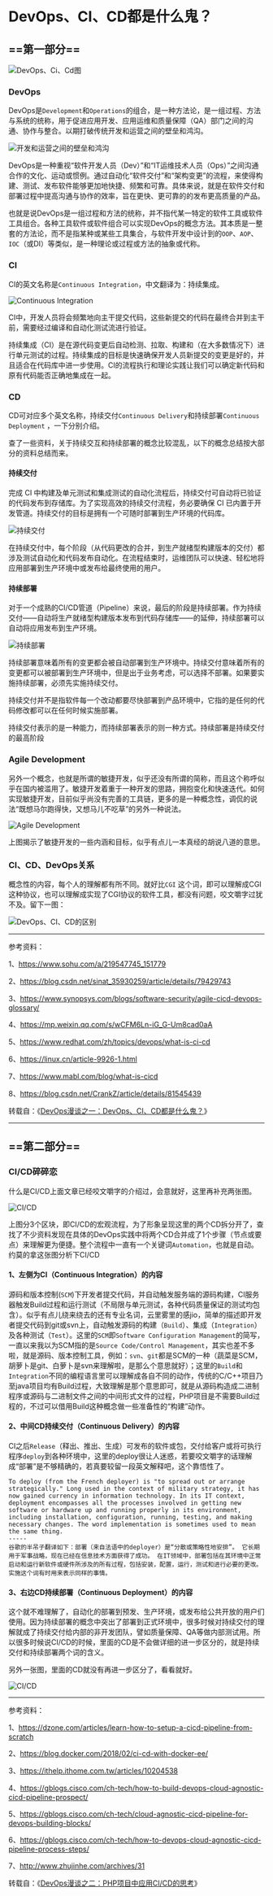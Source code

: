 # DevOps、CI、CD都是什么鬼？

## ==第一部分==

![DevOps、Ci、Cd图](./20190122160637.jpg)

### DevOps

DevOps是`Development`和`Operations`的组合，是一种方法论，是一组过程、方法与系统的统称，用于促进应用开发、应用运维和质量保障（QA）部门之间的沟通、协作与整合。以期打破传统开发和运营之间的壁垒和鸿沟。

![开发和运营之间的壁垒和鸿沟](./20190122165858.png)

DevOps是一种重视“软件开发人员（Dev）”和“IT运维技术人员（Ops）”之间沟通合作的文化、运动或惯例。通过自动化“软件交付”和“架构变更”的流程，来使得构建、测试、发布软件能够更加地快捷、频繁和可靠。具体来说，就是在软件交付和部署过程中提高沟通与协作的效率，旨在更快、更可靠的的发布更高质量的产品。

也就是说DevOps是一组过程和方法的统称，并不指代某一特定的软件工具或软件工具组合。各种工具软件或软件组合可以实现DevOps的概念方法。其本质是一整套的方法论，而不是指某种或某些工具集合，与软件开发中设计到的`OOP`、`AOP`、`IOC`（或DI）等类似，是一种理论或过程或方法的抽象或代称。

### CI

CI的英文名称是`Continuous Integration`，中文翻译为：持续集成。

![Continuous Integration](./20190122165932.png)

CI中，开发人员将会频繁地向主干提交代码，这些新提交的代码在最终合并到主干前，需要经过编译和自动化测试流进行验证。

持续集成（CI）是在源代码变更后自动检测、拉取、构建和（在大多数情况下）进行单元测试的过程。持续集成的目标是快速确保开发人员新提交的变更是好的，并且适合在代码库中进一步使用。CI的流程执行和理论实践让我们可以确定新代码和原有代码能否正确地集成在一起。

### CD

CD可对应多个英文名称，持续交付`Continuous Delivery`和持续部署`Continuous Deployment` ，一下分别介绍。

查了一些资料，关于持续交互和持续部署的概念比较混乱，以下的概念总结按大部分的资料总结而来。

#### 持续交付

完成 CI 中构建及单元测试和集成测试的自动化流程后，持续交付可自动将已验证的代码发布到存储库。为了实现高效的持续交付流程，务必要确保 CI 已内置于开发管道。持续交付的目标是拥有一个可随时部署到生产环境的代码库。

![持续交付](./20190122170128.png)

在持续交付中，每个阶段（从代码更改的合并，到生产就绪型构建版本的交付）都涉及测试自动化和代码发布自动化。在流程结束时，运维团队可以快速、轻松地将应用部署到生产环境中或发布给最终使用的用户。

#### 持续部署

对于一个成熟的CI/CD管道（Pipeline）来说，最后的阶段是持续部署。作为持续交付——自动将生产就绪型构建版本发布到代码存储库——的延伸，持续部署可以自动将应用发布到生产环境。

![持续部署](./20190122170247.png)

持续部署意味着所有的变更都会被自动部署到生产环境中。持续交付意味着所有的变更都可以被部署到生产环境中，但是出于业务考虑，可以选择不部署。如果要实施持续部署，必须先实施持续交付。

持续交付并不是指软件每一个改动都要尽快部署到产品环境中，它指的是任何的代码修改都可以在任何时候实施部署。

持续交付表示的是一种能力，而持续部署表示的则一种方式。持续部署是持续交付的最高阶段

### Agile Development

另外一个概念，也就是所谓的敏捷开发，似乎还没有所谓的简称，而且这个称呼似乎在国内被滥用了。敏捷开发着重于一种开发的思路，拥抱变化和快速迭代。如何实现敏捷开发，目前似乎尚没有完善的工具链，更多的是一种概念性，调侃的说法“既想马尔跑得快，又想马儿不吃草”的另外一种说法。

![Agile Development](./20190122170723.png)

上图揭示了敏捷开发的一些内涵和目标，似乎有点儿一本真经的胡说八道的意思。

### CI、CD、DevOps关系

概念性的内容，每个人的理解都有所不同。就好比`CGI` 这个词，即可以理解成CGI这种协议，也可以理解成实现了CGI协议的软件工具，都没有问题，咬文嚼字过犹不及。留下一图：

![DevOps、CI、CD的区别](./20190122160600.png)

---

参考资料：

1、https://www.sohu.com/a/219547745_151779

2、https://blog.csdn.net/sinat_35930259/article/details/79429743

3、https://www.synopsys.com/blogs/software-security/agile-cicd-devops-glossary/

4、https://mp.weixin.qq.com/s/wCFM6Ln-iG_G-Um8cad0aA

5、https://www.redhat.com/zh/topics/devops/what-is-ci-cd

6、https://linux.cn/article-9926-1.html

7、https://www.mabl.com/blog/what-is-cicd

8、https://blog.csdn.net/CrankZ/article/details/81545439

转载自：《[DevOps漫谈之一：DevOps、CI、CD都是什么鬼？](https://blog.jjonline.cn/linux/238.html)》

---

## ==第二部分==

### CI/CD碎碎恋

什么是CI/CD上面文章已经咬文嚼字的介绍过，会意就好，这里再补充两张图。

![CI/CD](./20190131164953.png)

上图分3个区块，即CI/CD的宏观流程，为了形象呈现这里的两个CD拆分开了，查找了不少资料发现在具体的DevOps实践中将两个CD合并成了1个步骤（节点或要点）来理解更为便捷。整个流程中一直有一个关键词`Automation`，也就是自动。约莫的拿这张图分析下CI/CD

#### 1、左侧为CI（Continuous Integration）的内容

源码和版本控制(`SCM`)下开发者提交代码，并自动触发服务端的源码构建，CI服务器触发Build过程和运行测试（不局限与单元测试，各种代码质量保证的测试均包含）。似乎有点儿绕来绕去的还有专业名词，云里雾里的感jio，简单的描述即开发者提交代码到git或svn上，自动触发源码的构建（`Build`）、集成（`Integration`）及各种测试（`Test`）。这里的`SCM`即`Software Configuration Management`的简写，一直以来我以为SCM指的是`Source Code/Control Management`，其实也差不多啦，就是源码、版本控制工具，例如：`svn`、`git`都是SCM的一种（蔬菜是SCM，胡萝卜是git、白萝卜是svn来理解啦，是那么个意思就好）；这里的`Build`和`Integration`不同的编程语言里可以理解成各自不同的动作，传统的C/C++项目乃至java项目均有Build过程，大致理解是那个意思即可，就是从源码构造成二进制程序或源码与二进制文件之间的中间形式文件的过程，PHP项目是不需要Build过程的，不过可以借用Build这种概念做一些准备性的“构建”动作。

#### 2、中间CD持续交付（Continuous Delivery）的内容

CI之后`Release`（释出、推出、生成）可发布的软件或包，交付给客户或将可执行程序`deploy`到各种环境中，这里的deploy很让人迷惑，若要咬文嚼字的话理解成“部署”是不够精确的，若真要较留一段英文解释吧，这个靠悟性了。

```
To deploy (from the French deployer) is "to spread out or arrange strategically." Long used in the context of military strategy, it has now gained currency in information technology. In its IT context, deployment encompasses all the processes involved in getting new software or hardware up and running properly in its environment, including installation, configuration, running, testing, and making necessary changes. The word implementation is sometimes used to mean the same thing.
-----
谷歌的半吊子翻译如下：部署（来自法语中的deployer）是“分散或策略性地安排”。 它长期用于军事战略，现在已经在信息技术方面获得了成功。 在IT领域中，部署包括在其环境中正常启动和运行新软件或硬件所涉及的所有过程，包括安装，配置，运行，测试和进行必要的更改。 实施这个词有时用来表示同样的事情。
```

#### 3、右边CD持续部署（Continuous Deployment）的内容

这个就不难理解了，自动化的部署到预发、生产环境，或发布给公共开放的用户们使用。因为持续部署的概念中突出了部署到正式环境中，很多时候对持续交付的理解就成了持续交付给内部的非开发团队，譬如质量保障、QA等做内部测试用。所以很多时候说CI/CD的时候，里面的CD是不会做详细的进一步区分的，就是持续交付和持续部署两个词的含义。

另外一张图，里面的CD就没有再进一步区分了，看看就好。

![CI/CD](./20190201120659.png)

---

参考资料：

1、https://dzone.com/articles/learn-how-to-setup-a-cicd-pipeline-from-scratch

2、https://blog.docker.com/2018/02/ci-cd-with-docker-ee/

3、https://ithelp.ithome.com.tw/articles/10204538

4、https://gblogs.cisco.com/ch-tech/how-to-build-devops-cloud-agnostic-cicd-pipeline-prospect/

5、https://gblogs.cisco.com/ch-tech/cloud-agnostic-cicd-pipeline-for-devops-building-blocks/

6、https://gblogs.cisco.com/ch-tech/how-to-devops-cloud-agnostic-cicd-pipeline-process-steps/

7、http://www.zhujinhe.com/archives/31

转载自：《[DevOps漫谈之二：PHP项目中应用CI/CD的思考](https://blog.jjonline.cn/linux/239.html)》